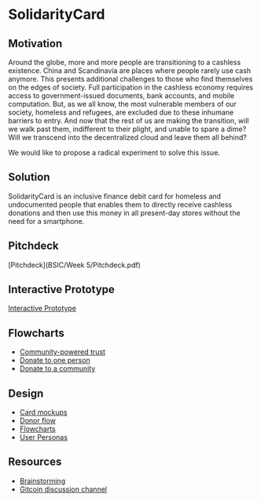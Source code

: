 # SolidarityCard

## Motivation

Around the globe, more and more people are transitioning to a cashless existence. China and Scandinavia are places where people rarely use cash anymore. This presents additional challenges to those who find themselves on the edges of society. Full participation in the cashless economy requires access to government-issued documents, bank accounts, and mobile computation. But, as we all know, the most vulnerable members of our society, homeless and refugees, are excluded due to these inhumane barriers to entry. And now that the rest of us are making the transition, will we walk past them, indifferent to their plight, and unable to spare a dime? Will we transcend into the decentralized cloud and leave them all behind?

We would like to propose a radical experiment to solve this issue.

## Solution

SolidarityCard is an inclusive finance debit card for homeless and undocumented people that enables them to directly receive cashless donations and then use this money in all present-day stores without the need for a smartphone.

## Pitchdeck

[Pitchdeck](BSIC/Week 5/Pitchdeck.pdf)

## Interactive Prototype

[Interactive Prototype](https://www.figma.com/proto/rM6NfLVrjyk7Y7VCCkGJEo/SolidarityCard?scaling=scale-down)

## Flowcharts

- [Community-powered trust](Design/Flowcharts/Community-powered_trust.pdf)
- [Donate to one person](Design/Flowcharts/Donate_to_one_person.pdf)
- [Donate to a community](Design/Flowcharts/Donate_to_a_community.pdf)

## Design

- [Card mockups](https://www.figma.com/file/rM6NfLVrjyk7Y7VCCkGJEo/SolidarityCard?node-id=0%3A1)
- [Donor flow](https://www.figma.com/file/rM6NfLVrjyk7Y7VCCkGJEo/SolidarityCard?node-id=110%3A0)
- [Flowcharts](https://www.figma.com/file/rM6NfLVrjyk7Y7VCCkGJEo/SolidarityCard?node-id=172%3A0)
- [User Personas](https://www.figma.com/file/rM6NfLVrjyk7Y7VCCkGJEo/SolidarityCard?node-id=371%3A0)

## Resources

- [Brainstorming](https://www.notion.so/SolidarityCard-48b71df290e04973bf61c88abd381084)
- [Gitcoin discussion channel](https://chat.gitcoin.co/hackathons/channels/solidaritycard)
